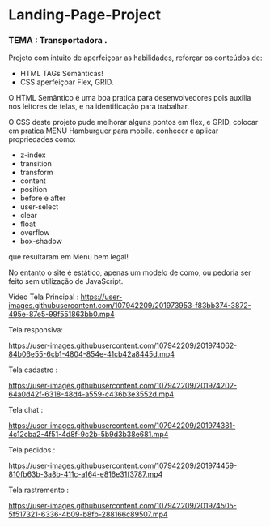 # Landing-Page-Project
### TEMA : Transportadora .


Projeto com intuito de aperfeiçoar as habilidades, reforçar os conteúdos de:
 - HTML TAGs Semânticas!
 - CSS  aperfeiçoar Flex, GRID.

 O HTML Semântico  é uma boa pratica para desenvolvedores pois auxilia nos leitores de telas, e na identificação para trabalhar.

O CSS deste projeto pude melhorar alguns pontos em flex, e GRID, colocar em pratica MENU Hamburguer para mobile. conhecer e aplicar propriedades como: 
- z-index
- transition
- transform
- content
- position
- before e after
- user-select
- clear
- float
- overflow
- box-shadow
 
 que resultaram em Menu bem legal!

No entanto o site é estático, apenas um modelo de como, ou pedoria ser feito sem utilização de JavaScript.

Video Tela Principal : 
 https://user-images.githubusercontent.com/107942209/201973953-f83bb374-3872-495e-87e5-99f551863bb0.mp4

Tela responsiva:

https://user-images.githubusercontent.com/107942209/201974062-84b06e55-6cb1-4804-854e-41cb42a8445d.mp4

Tela cadastro :

https://user-images.githubusercontent.com/107942209/201974202-64a0d42f-6318-48d4-a559-c436b3e3552d.mp4

Tela chat : 

https://user-images.githubusercontent.com/107942209/201974381-4c12cba2-4f51-4d8f-9c2b-5b9d3b38e681.mp4

Tela pedidos : 

https://user-images.githubusercontent.com/107942209/201974459-810fb63b-3a8b-411c-a164-e816e31f3787.mp4

Tela rastremento :


https://user-images.githubusercontent.com/107942209/201974505-5f517321-6336-4b09-b8fb-288166c89507.mp4



